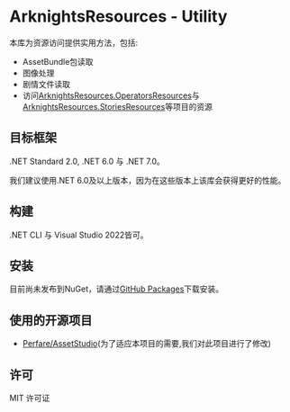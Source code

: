 # ArknightsResources - Utility

本库为资源访问提供实用方法，包括:
- AssetBundle包读取
- 图像处理
- 剧情文件读取
- 访问[ArknightsResources.OperatorsResources](https://github.com/ArknightsResources/OperatorsResources)与[ArknightsResources.StoriesResources](https://github.com/ArknightsResources/StoriesResources)等项目的资源

## 目标框架
.NET Standard 2.0, .NET 6.0 与 .NET 7.0。

我们建议使用.NET 6.0及以上版本，因为在这些版本上该库会获得更好的性能。

## 构建
.NET CLI 与 Visual Studio 2022皆可。
## 安装
目前尚未发布到NuGet，请通过[GitHub Packages](https://github.com/ArknightsResources/Utility/pkgs/nuget/ArknightsResources.Utility)下载安装。

## 使用的开源项目
* [Perfare/AssetStudio](https://github.com/Perfare/AssetStudio)(为了适应本项目的需要,我们对此项目进行了修改)

## 许可
MIT 许可证
